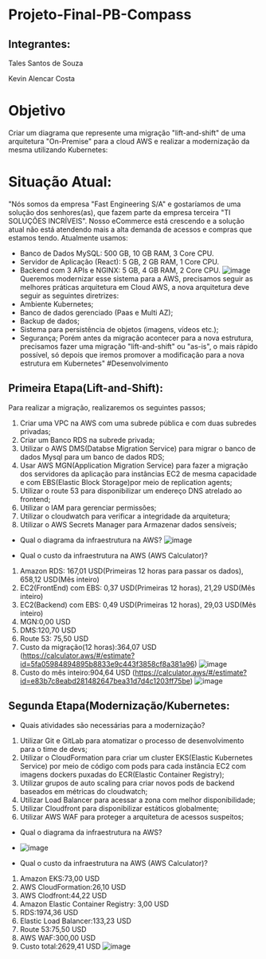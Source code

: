 # Projeto-Final-PB-Compass
## Integrantes:
Tales Santos de Souza

Kevin Alencar Costa
# Objetivo
Criar um diagrama que represente uma migração "lift-and-shift" de uma arquitetura "On-Premise" para a cloud AWS e realizar a modernização da mesma utilizando Kubernetes:
# Situação Atual:
"Nós somos da empresa "Fast Engineering S/A" e gostaríamos de uma solução dos senhores(as), que fazem parte da empresa terceira "TI SOLUÇÕES INCRÍVEIS".
Nosso eCommerce está crescendo e a solução atual não está atendendo mais a alta demanda de acessos e compras que estamos tendo.
Atualmente usamos:
* Banco de Dados MySQL: 500 GB, 10 GB RAM, 3 Core CPU.
* Servidor de Aplicação (React): 5 GB, 2 GB RAM, 1 Core CPU.
* Backend com 3 APIs e NGINX: 5 GB, 4 GB RAM, 2 Core CPU.
![image](https://github.com/user-attachments/assets/b6dd2030-d478-467f-96e3-9d6c277638a3)
Queremos modernizar esse sistema para a AWS, precisamos seguir as melhores práticas arquitetura em Cloud AWS, a nova arquitetura deve seguir as seguintes diretrizes:
* Ambiente Kubernetes;
* Banco de dados gerenciado (Paas e Multi AZ);
* Backup de dados;
* Sistema para persistência de objetos (imagens, vídeos etc.);
* Segurança;
Porém antes da migração acontecer para a nova estrutura, precisamos fazer uma migração "lift-and-shift" ou "as-is", o mais rápido possível, só depois que iremos promover a modificação para a nova estrutura em Kubernetes"
#Desenvolvimento
## Primeira Etapa(Lift-and-Shift):
Para realizar a migração, realizaremos os seguintes passos;
1. Criar uma VPC na AWS com uma subrede pública e com duas subredes privadas;
2. Criar um Banco RDS na subrede privada;
3. Utilizar o AWS DMS(Databse Migration Service) para migrar o banco de dados Mysql para um banco de dados RDS;
4. Usar AWS MGN(Application Migration Service) para fazer a migração dos servidores da aplicação para instâncias EC2 de mesma capacidade e com EBS(Elastic Block Storage)por meio de replication agents;
5. Utilizar o route 53 para disponibilizar um endereço DNS atrelado ao frontend;
6. Utilizar o IAM para gerenciar permissões;
7. Utilizar o cloudwatch para verificar a integridade da arquitetura;
8. Utilizar o AWS Secrets Manager para Armazenar dados sensíveis;
* Qual o diagrama da infraestrutura na AWS?
![image](https://github.com/user-attachments/assets/8e0867d7-7a6a-4dcc-814a-80a75c043356)

* Qual o custo da infraestrutura na AWS (AWS Calculator)?
1. Amazon RDS: 167,01 USD(Primeiras 12 horas para passar os dados), 658,12 USD(Mês inteiro)
2. EC2(FrontEnd) com EBS: 0,37 USD(Primeiras 12 horas), 21,29 USD(Mês inteiro)
3. EC2(Backend) com EBS: 0,49 USD(Primeiras 12 horas), 29,03 USD(Mês inteiro)
4. MGN:0,00 USD
5. DMS:120,70 USD
6. Route 53: 75,50 USD
7. Custo da migração(12 horas):364,07 USD (https://calculator.aws/#/estimate?id=5fa05984894895b8833e9c443f3858cf8a381a96)
![image](https://github.com/user-attachments/assets/aca50526-6734-47e0-8e50-265979385779)
8. Custo do mês inteiro:904,64 USD (https://calculator.aws/#/estimate?id=e83b7c8eabd281482647bea31d7d4c1203ff75be)
![image](https://github.com/user-attachments/assets/7bc7c499-00e8-40d2-a37a-b76fa691a6cb)

## Segunda Etapa(Modernização/Kubernetes:
* Quais atividades são necessárias para a modernização?
1. Utilizar Git e GitLab para atomatizar o processo de desenvolvimento para o time de devs;
2. Utilizar o CloudFormation para criar um cluster EKS(Elastic Kubernetes Service) por meio de código com pods para cada instância EC2 com imagens dockers puxadas do  ECR(Elastic Container Registry);
3. Utilizar grupos de auto scaling para  criar novos pods de backend baseados em métricas do cloudwatch;
4. Utilizar Load Balancer para acessar a zona com melhor disponibilidade;
5. Utilizar Cloudfront para disponibilizar estáticos globalmente;
6. Utilizar AWS WAF para proteger a arquitetura de acessos suspeitos;
* Qual o diagrama da infraestrutura na AWS?
* ![image](https://github.com/user-attachments/assets/f4476b4e-dcf1-4820-bb99-015cb2639f75)

* Qual o custo da infraestrutura na AWS (AWS Calculator)?
1. Amazon EKS:73,00 USD
2. AWS CloudFormation:26,10 USD
3. AWS Clodfront:44,22 USD
4. Amazon Elastic Container Registry: 3,00 USD
5. RDS:1974,36 USD
6. Elastic Load Balancer:133,23 USD
7. Route 53:75,50 USD
8. AWS WAF:300,00 USD
9. Custo total:2629,41 USD
![image](https://github.com/user-attachments/assets/03ae6ed2-57f9-48aa-9a22-604c0e8faee6)

